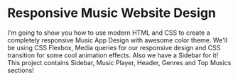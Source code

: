 # Responsive Music Website Design

 I'm going to show you how to use modern HTML and CSS to create a completely responsive Music App Design with awesome color theme. We'll be using CSS Flexbox, Media queries for our responsive design and CSS  transition for some cool animation effects. Also we have a Sidebar for it! This project contains Sidebar, Music Player, Header, Genres and Top Musics sections!

